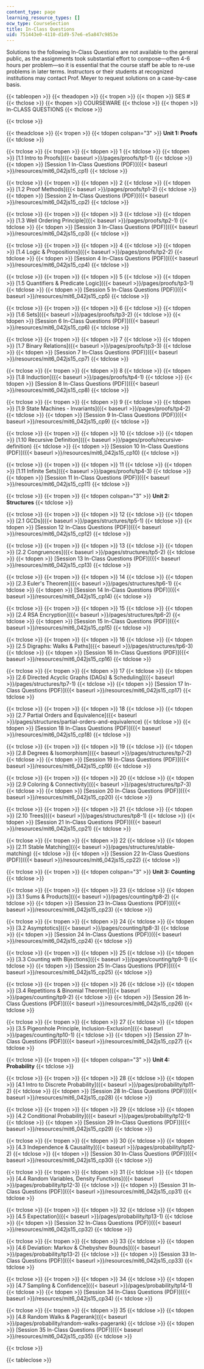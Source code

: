 ```yaml
---
content_type: page
learning_resource_types: []
ocw_type: CourseSection
title: In-Class Questions
uid: 751443e0-4110-d1d9-57e6-e5a847c9853e
---
```


Solutions to the following In-Class Questions are not available to the general public, as the assignments took substantial effort to compose—often 4-6 hours per problem—so it is essential that the course staff be able to re-use problems in later terms. Instructors or their students at recognized institutions may contact Prof. Meyer to request solutions on a case-by-case basis.

{{< tableopen >}}
{{< theadopen >}}
{{< tropen >}}
{{< thopen >}}
SES #
{{< thclose >}}
{{< thopen >}}
COURSEWARE
{{< thclose >}}
{{< thopen >}}
In-CLASS QUESTIONS
{{< thclose >}}

{{< trclose >}}

{{< theadclose >}}
{{< tropen >}}
{{< tdopen colspan="3" >}}
**Unit 1: Proofs**
{{< tdclose >}}

{{< trclose >}}
{{< tropen >}}
{{< tdopen >}}
1
{{< tdclose >}}
{{< tdopen >}}
[1.1 Intro to Proofs]({{< baseurl >}}/pages/proofs/tp1-1)
{{< tdclose >}}
{{< tdopen >}}
[Session 1 In-Class Questions (PDF)]({{< baseurl >}}/resources/mit6_042js15_cp1)
{{< tdclose >}}

{{< trclose >}}
{{< tropen >}}
{{< tdopen >}}
2
{{< tdclose >}}
{{< tdopen >}}
[1.2 Proof Methods]({{< baseurl >}}/pages/proofs/tp1-2)
{{< tdclose >}}
{{< tdopen >}}
[Session 2 In-Class Questions (PDF)]({{< baseurl >}}/resources/mit6_042js15_cp2)
{{< tdclose >}}

{{< trclose >}}
{{< tropen >}}
{{< tdopen >}}
3
{{< tdclose >}}
{{< tdopen >}}
[1.3 Well Ordering Principle]({{< baseurl >}}/pages/proofs/tp2-1)
{{< tdclose >}}
{{< tdopen >}}
[Session 3 In-Class Questions (PDF)]({{< baseurl >}}/resources/mit6_042js15_cp3)
{{< tdclose >}}

{{< trclose >}}
{{< tropen >}}
{{< tdopen >}}
4
{{< tdclose >}}
{{< tdopen >}}
[1.4 Logic & Propositions]({{< baseurl >}}/pages/proofs/tp2-2)
{{< tdclose >}}
{{< tdopen >}}
[Session 4 In-Class Questions (PDF)]({{< baseurl >}}/resources/mit6_042js15_cp4)
{{< tdclose >}}

{{< trclose >}}
{{< tropen >}}
{{< tdopen >}}
5
{{< tdclose >}}
{{< tdopen >}}
[1.5 Quantifiers & Predicate Logic]({{< baseurl >}}/pages/proofs/tp3-1)
{{< tdclose >}}
{{< tdopen >}}
[Session 5 In-Class Questions (PDF)]({{< baseurl >}}/resources/mit6_042js15_cp5)
{{< tdclose >}}

{{< trclose >}}
{{< tropen >}}
{{< tdopen >}}
6
{{< tdclose >}}
{{< tdopen >}}
[1.6 Sets]({{< baseurl >}}/pages/proofs/tp3-2)
{{< tdclose >}}
{{< tdopen >}}
[Session 6 In-Class Questions (PDF)]({{< baseurl >}}/resources/mit6_042js15_cp6)
{{< tdclose >}}

{{< trclose >}}
{{< tropen >}}
{{< tdopen >}}
7
{{< tdclose >}}
{{< tdopen >}}
[1.7 Binary Relations]({{< baseurl >}}/pages/proofs/tp3-3)
{{< tdclose >}}
{{< tdopen >}}
[Session 7 In-Class Questions (PDF)]({{< baseurl >}}/resources/mit6_042js15_cp7)
{{< tdclose >}}

{{< trclose >}}
{{< tropen >}}
{{< tdopen >}}
8
{{< tdclose >}}
{{< tdopen >}}
[1.8 Induction]({{< baseurl >}}/pages/proofs/tp4-1)
{{< tdclose >}}
{{< tdopen >}}
[Session 8 In-Class Questions (PDF)]({{< baseurl >}}/resources/mit6_042js15_cp8)
{{< tdclose >}}

{{< trclose >}}
{{< tropen >}}
{{< tdopen >}}
9
{{< tdclose >}}
{{< tdopen >}}
[1.9 State Machines - Invariants]({{< baseurl >}}/pages/proofs/tp4-2)
{{< tdclose >}}
{{< tdopen >}}
[Session 9 In-Class Questions (PDF)]({{< baseurl >}}/resources/mit6_042js15_cp9)
{{< tdclose >}}

{{< trclose >}}
{{< tropen >}}
{{< tdopen >}}
10
{{< tdclose >}}
{{< tdopen >}}
[1.10 Recursive Definition]({{< baseurl >}}/pages/proofs/recursive-definition)
{{< tdclose >}}
{{< tdopen >}}
[Session 10 In-Class Questions (PDF)]({{< baseurl >}}/resources/mit6_042js15_cp10)
{{< tdclose >}}

{{< trclose >}}
{{< tropen >}}
{{< tdopen >}}
11
{{< tdclose >}}
{{< tdopen >}}
[1.11 Infinite Sets]({{< baseurl >}}/pages/proofs/tp4-3)
{{< tdclose >}}
{{< tdopen >}}
[Session 11 In-Class Questions (PDF)]({{< baseurl >}}/resources/mit6_042js15_cp11)
{{< tdclose >}}

{{< trclose >}}
{{< tropen >}}
{{< tdopen colspan="3" >}}
**Unit 2: Structures**
{{< tdclose >}}

{{< trclose >}}
{{< tropen >}}
{{< tdopen >}}
12
{{< tdclose >}}
{{< tdopen >}}
[2.1 GCDs]({{< baseurl >}}/pages/structures/tp5-1)
{{< tdclose >}}
{{< tdopen >}}
[Session 12 In-Class Questions (PDF)]({{< baseurl >}}/resources/mit6_042js15_cp12)
{{< tdclose >}}

{{< trclose >}}
{{< tropen >}}
{{< tdopen >}}
13
{{< tdclose >}}
{{< tdopen >}}
[2.2 Congruences]({{< baseurl >}}/pages/structures/tp5-2)
{{< tdclose >}}
{{< tdopen >}}
[Session 13 In-Class Questions (PDF)]({{< baseurl >}}/resources/mit6_042js15_cp13)
{{< tdclose >}}

{{< trclose >}}
{{< tropen >}}
{{< tdopen >}}
14
{{< tdclose >}}
{{< tdopen >}}
[2.3 Euler's Theorem]({{< baseurl >}}/pages/structures/tp6-1)
{{< tdclose >}}
{{< tdopen >}}
[Session 14 In-Class Questions (PDF)]({{< baseurl >}}/resources/mit6_042js15_cp14)
{{< tdclose >}}

{{< trclose >}}
{{< tropen >}}
{{< tdopen >}}
15
{{< tdclose >}}
{{< tdopen >}}
[2.4 RSA Encryption]({{< baseurl >}}/pages/structures/tp6-2)
{{< tdclose >}}
{{< tdopen >}}
[Session 15 In-Class Questions (PDF)]({{< baseurl >}}/resources/mit6_042js15_cp15)
{{< tdclose >}}

{{< trclose >}}
{{< tropen >}}
{{< tdopen >}}
16
{{< tdclose >}}
{{< tdopen >}}
[2.5 Digraphs: Walks & Paths]({{< baseurl >}}/pages/structures/tp6-3)
{{< tdclose >}}
{{< tdopen >}}
[Session 16 In-Class Questions (PDF)]({{< baseurl >}}/resources/mit6_042js15_cp16)
{{< tdclose >}}

{{< trclose >}}
{{< tropen >}}
{{< tdopen >}}
17
{{< tdclose >}}
{{< tdopen >}}
[2.6 Directed Acyclic Graphs (DAGs) & Scheduling]({{< baseurl >}}/pages/structures/tp7-1)
{{< tdclose >}}
{{< tdopen >}}
[Session 17 In-Class Questions (PDF)]({{< baseurl >}}/resources/mit6_042js15_cp17)
{{< tdclose >}}

{{< trclose >}}
{{< tropen >}}
{{< tdopen >}}
18
{{< tdclose >}}
{{< tdopen >}}
[2.7 Partial Orders and Equivalence]({{< baseurl >}}/pages/structures/partial-orders-and-equivalence)
{{< tdclose >}}
{{< tdopen >}}
[Session 18 In-Class Questions (PDF)]({{< baseurl >}}/resources/mit6_042js15_cp18)
{{< tdclose >}}

{{< trclose >}}
{{< tropen >}}
{{< tdopen >}}
19
{{< tdclose >}}
{{< tdopen >}}
[2.8 Degrees & Isomorphism]({{< baseurl >}}/pages/structures/tp7-2)
{{< tdclose >}}
{{< tdopen >}}
[Session 19 In-Class Questions (PDF)]({{< baseurl >}}/resources/mit6_042js15_cp19)
{{< tdclose >}}

{{< trclose >}}
{{< tropen >}}
{{< tdopen >}}
20
{{< tdclose >}}
{{< tdopen >}}
[2.9 Coloring & Connectivity]({{< baseurl >}}/pages/structures/tp7-3)
{{< tdclose >}}
{{< tdopen >}}
[Session 20 In-Class Questions (PDF)]({{< baseurl >}}/resources/mit6_042js15_cp20)
{{< tdclose >}}

{{< trclose >}}
{{< tropen >}}
{{< tdopen >}}
21
{{< tdclose >}}
{{< tdopen >}}
[2.10 Trees]({{< baseurl >}}/pages/structures/tp8-1)
{{< tdclose >}}
{{< tdopen >}}
[Session 21 In-Class Questions (PDF)]({{< baseurl >}}/resources/mit6_042js15_cp21)
{{< tdclose >}}

{{< trclose >}}
{{< tropen >}}
{{< tdopen >}}
22
{{< tdclose >}}
{{< tdopen >}}
[2.11 Stable Matching]({{< baseurl >}}/pages/structures/stable-matching)
{{< tdclose >}}
{{< tdopen >}}
[Session 22 In-Class Questions (PDF)]({{< baseurl >}}/resources/mit6_042js15_cp22)
{{< tdclose >}}

{{< trclose >}}
{{< tropen >}}
{{< tdopen colspan="3" >}}
**Unit 3: Counting** 
{{< tdclose >}}

{{< trclose >}}
{{< tropen >}}
{{< tdopen >}}
23
{{< tdclose >}}
{{< tdopen >}}
[3.1 Sums & Products]({{< baseurl >}}/pages/counting/tp8-2)
{{< tdclose >}}
{{< tdopen >}}
[Session 23 In-Class Questions (PDF)]({{< baseurl >}}/resources/mit6_042js15_cp23)
{{< tdclose >}}

{{< trclose >}}
{{< tropen >}}
{{< tdopen >}}
24
{{< tdclose >}}
{{< tdopen >}}
[3.2 Asymptotics]({{< baseurl >}}/pages/counting/tp8-3)
{{< tdclose >}}
{{< tdopen >}}
[Session 24 In-Class Questions (PDF)]({{< baseurl >}}/resources/mit6_042js15_cp24)
{{< tdclose >}}

{{< trclose >}}
{{< tropen >}}
{{< tdopen >}}
25
{{< tdclose >}}
{{< tdopen >}}
[3.3 Counting with Bijections]({{< baseurl >}}/pages/counting/tp9-1)
{{< tdclose >}}
{{< tdopen >}}
[Session 25 In-Class Questions (PDF)]({{< baseurl >}}/resources/mit6_042js15_cp25)
{{< tdclose >}}

{{< trclose >}}
{{< tropen >}}
{{< tdopen >}}
26
{{< tdclose >}}
{{< tdopen >}}
[3.4 Repetitions & Binomial Theorem]({{< baseurl >}}/pages/counting/tp9-2)
{{< tdclose >}}
{{< tdopen >}}
[Session 26 In-Class Questions (PDF)]({{< baseurl >}}/resources/mit6_042js15_cp26)
{{< tdclose >}}

{{< trclose >}}
{{< tropen >}}
{{< tdopen >}}
27
{{< tdclose >}}
{{< tdopen >}}
[3.5 Pigeonhole Principle, Inclusion-Exclusion]({{< baseurl >}}/pages/counting/tp10-1)
{{< tdclose >}}
{{< tdopen >}}
[Session 27 In-Class Questions (PDF)]({{< baseurl >}}/resources/mit6_042js15_cp27)
{{< tdclose >}}

{{< trclose >}}
{{< tropen >}}
{{< tdopen colspan="3" >}}
**Unit 4: Probability**
{{< tdclose >}}

{{< trclose >}}
{{< tropen >}}
{{< tdopen >}}
28
{{< tdclose >}}
{{< tdopen >}}
[4.1 Intro to Discrete Probability]({{< baseurl >}}/pages/probability/tp11-2)
{{< tdclose >}}
{{< tdopen >}}
[Session 28 In-Class Questions (PDF)]({{< baseurl >}}/resources/mit6_042js15_cp28)
{{< tdclose >}}

{{< trclose >}}
{{< tropen >}}
{{< tdopen >}}
29
{{< tdclose >}}
{{< tdopen >}}
[4.2 Conditional Probability]({{< baseurl >}}/pages/probability/tp12-1)
{{< tdclose >}}
{{< tdopen >}}
[Session 29 In-Class Questions (PDF)]({{< baseurl >}}/resources/mit6_042js15_cp29)
{{< tdclose >}}

{{< trclose >}}
{{< tropen >}}
{{< tdopen >}}
30
{{< tdclose >}}
{{< tdopen >}}
[4.3 Independence & Causality]({{< baseurl >}}/pages/probability/tp12-2)
{{< tdclose >}}
{{< tdopen >}}
[Session 30 In-Class Questions (PDF)]({{< baseurl >}}/resources/mit6_042js15_cp30)
{{< tdclose >}}

{{< trclose >}}
{{< tropen >}}
{{< tdopen >}}
31
{{< tdclose >}}
{{< tdopen >}}
[4.4 Random Variables, Density Functions]({{< baseurl >}}/pages/probability/tp12-3)
{{< tdclose >}}
{{< tdopen >}}
[Session 31 In-Class Questions (PDF)]({{< baseurl >}}/resources/mit6_042js15_cp31)
{{< tdclose >}}

{{< trclose >}}
{{< tropen >}}
{{< tdopen >}}
32
{{< tdclose >}}
{{< tdopen >}}
[4.5 Expectation]({{< baseurl >}}/pages/probability/tp13-1)
{{< tdclose >}}
{{< tdopen >}}
[Session 32 In-Class Questions (PDF)]({{< baseurl >}}/resources/mit6_042js15_cp32)
{{< tdclose >}}

{{< trclose >}}
{{< tropen >}}
{{< tdopen >}}
33
{{< tdclose >}}
{{< tdopen >}}
[4.6 Deviation: Markov & Chebyshev Bounds]({{< baseurl >}}/pages/probability/tp13-2)
{{< tdclose >}}
{{< tdopen >}}
[Session 33 In-Class Questions (PDF)]({{< baseurl >}}/resources/mit6_042js15_cp33)
{{< tdclose >}}

{{< trclose >}}
{{< tropen >}}
{{< tdopen >}}
34
{{< tdclose >}}
{{< tdopen >}}
[4.7 Sampling & Confidence]({{< baseurl >}}/pages/probability/tp14-1)
{{< tdclose >}}
{{< tdopen >}}
[Session 34 In-Class Questions (PDF)]({{< baseurl >}}/resources/mit6_042js15_cp34)
{{< tdclose >}}

{{< trclose >}}
{{< tropen >}}
{{< tdopen >}}
35
{{< tdclose >}}
{{< tdopen >}}
[4.8 Random Walks & Pagerank]({{< baseurl >}}/pages/probability/random-walks-pagerank)
{{< tdclose >}}
{{< tdopen >}}
[Session 35 In-Class Questions (PDF)]({{< baseurl >}}/resources/mit6_042js15_cp35)
{{< tdclose >}}

{{< trclose >}}

{{< tableclose >}}